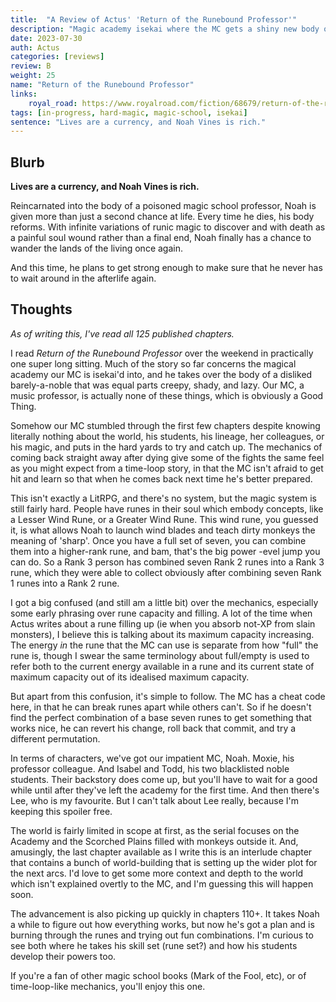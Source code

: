 ```yaml
---
title:  "A Review of Actus' 'Return of the Runebound Professor'"
description: "Magic academy isekai where the MC gets a shiny new body on death."
date: 2023-07-30
auth: Actus
categories: [reviews]
review: B
weight: 25
name: "Return of the Runebound Professor"
links:
    royal_road: https://www.royalroad.com/fiction/68679/return-of-the-runebound-professor
tags: [in-progress, hard-magic, magic-school, isekai]
sentence: "Lives are a currency, and Noah Vines is rich."
---
```


## Blurb

**Lives are a currency, and Noah Vines is rich.**

Reincarnated into the body of a poisoned magic school professor, Noah is given more than just a second chance at life. Every time he dies, his body reforms. With infinite variations of runic magic to discover and with death as a painful soul wound rather than a final end, Noah finally has a chance to wander the lands of the living once again. 

And this time, he plans to get strong enough to make sure that he never has to wait around in the afterlife again. 

## Thoughts

*As of writing this, I've read all 125 published chapters.*

I read *Return of the Runebound Professor* over the weekend in practically one super long sitting. Much of the story so far concerns the magical academy our MC is isekai'd into, and he takes over the body of a disliked barely-a-noble that was equal parts creepy, shady, and lazy. Our MC, a music professor, is actually none of these things, which is obviously a Good Thing.

Somehow our MC stumbled through the first few chapters despite knowing literally nothing about the world, his students, his lineage, her colleagues, or his magic, and puts in the hard yards to try and catch up. The mechanics of coming back straight away after dying give some of the fights the same feel as you might expect from a time-loop story, in that the MC isn't afraid to get hit and learn so that when he comes back next time he's better prepared.

This isn't exactly a LitRPG, and there's no system, but the magic system is still fairly hard. People have runes in their soul which embody concepts, like a Lesser Wind Rune, or a Greater Wind Rune. This wind rune, you guessed it, is what allows Noah to launch wind blades and teach dirty monkeys the meaning of 'sharp'. Once you have a full set of seven, you can combine them into a higher-rank rune, and bam, that's the big power -evel jump you can do. So a Rank 3 person has combined seven Rank 2 runes into a Rank 3 rune, which they were able to collect obviously after combining seven Rank 1 runes into a Rank 2 rune.

I got a big confused (and still am a little bit) over the mechanics, especially some early phrasing over rune capacity and filling. A lot of the time when Actus writes about a rune filling up (ie when you absorb not-XP from slain monsters), I believe this is talking about its maximum capacity increasing. The energy *in* the rune that the MC can use is separate from how "full" the rune is, though I swear the same terminology about full/empty is used to refer both to the current energy available in a rune and its current state of maximum capacity out of its idealised maximum capacity.

But apart from this confusion, it's simple to follow. The MC has a cheat code here, in that he can break runes apart while others can't. So if he doesn't find the perfect combination of a base seven runes to get something that works nice, he can revert his change, roll back that commit, and try a different permutation.

In terms of characters, we've got our impatient MC, Noah. Moxie, his professor colleague. And Isabel and Todd, his two blacklisted noble students. Their backstory does come up, but you'll have to wait for a good while until after they've left the academy for the first time. And then there's Lee, who is my favourite. But I can't talk about Lee really, because I'm keeping this spoiler free. 

The world is fairly limited in scope at first, as the serial focuses on the Academy and the Scorched Plains filled with monkeys outside it. And, amusingly, the last chapter available as I write this is an interlude chapter that contains a bunch of world-building that is setting up the wider plot for the next arcs. I'd love to get some more context and depth to the world which isn't explained overtly to the MC, and I'm guessing this will happen soon.

The advancement is also picking up quickly in chapters 110+. It takes Noah a while to figure out how everything works, but now he's got a plan and is burning through the runes and trying out fun combinations. I'm curious to see both where he takes his skill set (rune set?) and how his students develop their powers too.

If you're a fan of other magic school books (Mark of the Fool, etc), or of time-loop-like mechanics, you'll enjoy this one.